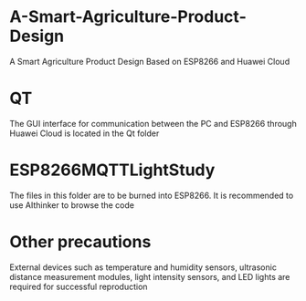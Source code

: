 # A-Smart-Agriculture-Product-Design
A Smart Agriculture Product Design Based on ESP8266 and Huawei Cloud  
# QT
The GUI interface for communication between the PC and ESP8266 through Huawei Cloud is located in the Qt folder  
# ESP8266MQTTLightStudy
The files in this folder are to be burned into ESP8266. It is recommended to use AIthinker to browse the code
# Other precautions
External devices such as temperature and humidity sensors, ultrasonic distance measurement modules, light intensity sensors, and LED lights are required for successful reproduction
